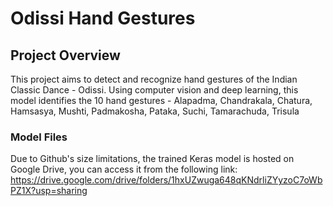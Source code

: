 # Odissi Hand Gestures

## Project Overview
This project aims to detect and recognize hand gestures of the Indian Classic Dance - Odissi. Using computer vision and deep learning, this model identifies the 10 hand gestures - Alapadma, Chandrakala, Chatura, Hamsasya, Mushti, Padmakosha, Pataka, Suchi, Tamarachuda, Trisula

### Model Files
Due to Github's size limitations, the trained Keras model is hosted on Google Drive, you can access it from the following link: https://drive.google.com/drive/folders/1hxUZwuga648qKNdrliZYyzoC7oWbPZ1X?usp=sharing

